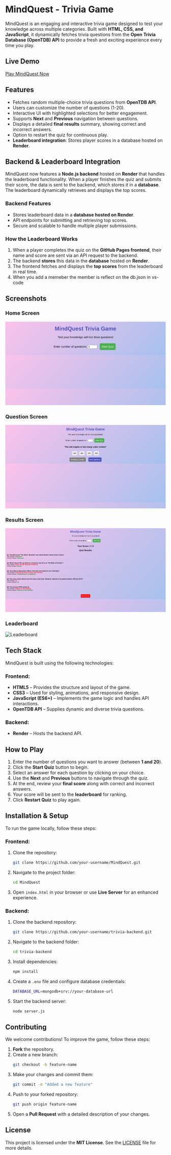 # MindQuest - Trivia Game

MindQuest is an engaging and interactive trivia game designed to test your knowledge across multiple categories. Built with **HTML, CSS, and JavaScript**, it dynamically fetches trivia questions from the **Open Trivia Database (OpenTDB) API** to provide a fresh and exciting experience every time you play.

## Live Demo  
[Play MindQuest Now](https://devbrianke.github.io/MindQuest/)

## Features  
- Fetches random multiple-choice trivia questions from **OpenTDB API**.  
- Users can customize the number of questions (1-20).  
- Interactive UI with highlighted selections for better engagement.  
- Supports **Next** and **Previous** navigation between questions.  
- Displays a detailed **final results** summary, showing correct and incorrect answers.  
- Option to restart the quiz for continuous play.  
- **Leaderboard integration**: Stores player scores in a database hosted on **Render**.

## Backend & Leaderboard Integration
MindQuest now features a **Node.js backend** hosted on **Render** that handles the leaderboard functionality. When a player finishes the quiz and submits their score, the data is sent to the backend, which stores it in a **database**. The leaderboard dynamically retrieves and displays the top scores.

### Backend Features
- Stores leaderboard data in a **database hosted on Render**.  
- API endpoints for submitting and retrieving top scores.  
- Secure and scalable to handle multiple player submissions.  

### How the Leaderboard Works
1. When a player completes the quiz on the **GitHub Pages frontend**, their name and score are sent via an API request to the backend.  
2. The backend **stores** this data in the **database** hosted on **Render**.  
3. The frontend fetches and displays the **top scores** from the leaderboard in real time.
4. When you add a memeber the member is reflect on the db.json in vs-code  

## Screenshots  

### Home Screen  
![Home Screen](assets/Home_screenshot.png)  

### Question Screen  
![Question Screen](assets/Question_screenshot.png)  

### Results Screen  
![Results Screen](assets/Results_screenshoot.png)  

### Leaderboard  
![Leaderboard](assets/Leaderboard_screenshot.png)  

## Tech Stack  
MindQuest is built using the following technologies:

### Frontend:
- **HTML5** – Provides the structure and layout of the game.  
- **CSS3** – Used for styling, animations, and responsive design.  
- **JavaScript (ES6+)** – Implements the game logic and handles API interactions.  
- **OpenTDB API** – Supplies dynamic and diverse trivia questions.  

### Backend:
- **Render** – Hosts the backend API.  

## How to Play  
1. Enter the number of questions you want to answer (between **1 and 20**).  
2. Click the **Start Quiz** button to begin.  
3. Select an answer for each question by clicking on your choice.  
4. Use the **Next** and **Previous** buttons to navigate through the quiz.  
5. At the end, review your **final score** along with correct and incorrect answers.  
6. Your score will be sent to the **leaderboard** for ranking.  
7. Click **Restart Quiz** to play again.  

## Installation & Setup  
To run the game locally, follow these steps:

### Frontend:
1. Clone the repository:  
   ```sh
   git clone https://github.com/your-username/MindQuest.git
   ```  
2. Navigate to the project folder:  
   ```sh
   cd MindQuest
   ```  
3. Open `index.html` in your browser or use **Live Server** for an enhanced experience.  

### Backend:
1. Clone the backend repository:  
   ```sh
   git clone https://github.com/your-username/trivia-backend.git
   ```  
2. Navigate to the backend folder:  
   ```sh
   cd trivia-backend
   ```  
3. Install dependencies:  
   ```sh
   npm install
   ```  
4. Create a `.env` file and configure database credentials:  
   ```sh
   DATABASE_URL=mongodb+srv://your-database-url
   ```  
5. Start the backend server:  
   ```sh
   node server.js
   ```  

## Contributing  
We welcome contributions! To improve the game, follow these steps:

1. **Fork** the repository.  
2. Create a new branch:  
   ```sh
   git checkout -b feature-name
   ```  
3. Make your changes and commit them:  
   ```sh
   git commit -m "Added a new feature"
   ```  
4. Push to your forked repository:  
   ```sh
   git push origin feature-name
   ```  
5. Open a **Pull Request** with a detailed description of your changes.  

## License  
This project is licensed under the **MIT License**. See the [LICENSE](LICENSE) file for more details.

